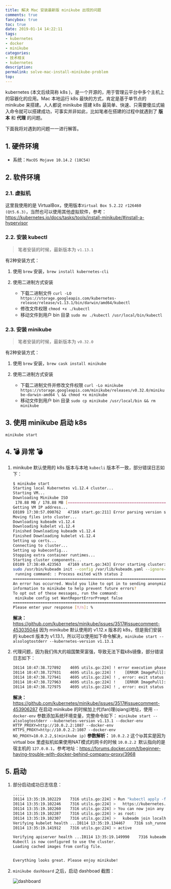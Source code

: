 ```yaml
---
title: 解决 Mac 安装最新版 minikube 出现的问题
comments: true
fancybox: true
toc: true
date: 2019-01-14 14:22:11
tags: 
- kubernetes
- docker
- minikube
categories:
- 技术相关
- kubernetes
description:
permalink: solve-mac-install-minikube-problem
top:
---
```

kubernetes (本文后续简称 k8s )，是一个开源的，用于管理云平台中多个主机上的容器化的应用。Mac 本地运行 k8s 最快的方式，肯定是基于单节点的 minikube 来搭建。人人都说 minikube 搭建 k8s 最简单、快速、只需要傻瓜式输入命令就可以搭建成功，可事实并非如此，比如笔者在搭建的过程中就遇到了 **版本** 和 **代理** 的问题。

下面我将对遇到的问题一一进行解答。

<!--more-->

## 1. 硬件环境

- 系统：`MacOS Mojave 10.14.2 (18C54)`

## 2. 软件环境

### 2.1. 虚拟机

这里我使用的是 VirtualBox，使用版本`Virtual Box 5.2.22 r126460 (Qt5.6.3)`，当然也可以使用其他虚拟软件，参考：https://kubernetes.io/docs/tasks/tools/install-minikube/#install-a-hypervisor

### 2.2. 安装 kubectl

> 笔者安装的时候，最新版本为 `v1.13.1` 

有2种安装方式：

1. 使用 `brew` 安装，`brew install kubernetes-cli`

2. 使用二进制方式安装

   - 下载二进制文件
     `curl -LO https://storage.googleapis.com/kubernetes-release/release/v1.13.1/bin/darwin/amd64/kubectl`
   - 修改文件权限
     `chmod +x ./kubectl`
   - 移动文件到用户 bin 目录
     `sudo mv ./kubectl /usr/local/bin/kubectl`

### 2.3. 安装 minikube

> 笔者安装的时候，最新版本为 `v0.32.0`

有2种安装方式：

1. 使用 `brew` 安装，`brew cask install minikube`

2. 使用二进制方式安装

   - 下载二进制文件并修改文件权限
      `curl -Lo minikube https://storage.googleapis.com/minikube/releases/v0.32.0/minikube-darwin-amd64 \ && chmod +x minikube` 
   - 移动文件到用户 bin 目录
      `sudo cp minikube /usr/local/bin && rm minikube`

## 3. 使用 minikube 启动 k8s

`minikube start`

## 4. 💣 异常 💣

1. minikube 默认使用的 k8s 版本与本地 `kubecli` 版本不一致，部分错误日志如下：

   ```bash
   $ minikube start
   Starting local Kubernetes v1.12.4 cluster...
   Starting VM...
   Downloading Minikube ISO
    178.88 MB / 178.88 MB [============================================] 100.00% 0s
   Getting VM IP address...
   E0109 17:30:57.090762   47169 start.go:211] Error parsing version semver:  Version string empty
   Moving files into cluster...
   Downloading kubeadm v1.12.4
   Downloading kubelet v1.12.4
   Finished Downloading kubeadm v1.12.4
   Finished Downloading kubelet v1.12.4
   Setting up certs...
   Connecting to cluster...
   Setting up kubeconfig...
   Stopping extra container runtimes...
   Starting cluster components...
   E0109 17:38:49.423563   47169 start.go:343] Error starting cluster:  kubeadm init error
   sudo /usr/bin/kubeadm init --config /var/lib/kubeadm.yaml --ignore-preflight-errors=DirAvailable--etc-kubernetes-manifests --ignore-preflight-errors=DirAvailable--data-minikube --ignore-preflight-errors=Port-10250 --ignore-preflight-errors=FileAvailable--etc-kubernetes-manifests-kube-scheduler.yaml --ignore-preflight-errors=FileAvailable--etc-kubernetes-manifests-kube-apiserver.yaml --ignore-preflight-errors=FileAvailable--etc-kubernetes-manifests-kube-controller-manager.yaml --ignore-preflight-errors=FileAvailable--etc-kubernetes-manifests-etcd.yaml --ignore-preflight-errors=Swap --ignore-preflight-errors=CRI
    running command: : Process exited with status 2
   ================================================================================
   An error has occurred. Would you like to opt in to sending anonymized crash
   information to minikube to help prevent future errors?
   To opt out of these messages, run the command:
   	minikube config set WantReportErrorPrompt false
   ================================================================================
   Please enter your response [Y/n]: %
   ```

   **解决：**
   https://github.com/kubernetes/minikube/issues/3517#issuecomment-453035044
   因为 minikube 默认使用的 v1.12.x 版本的 k8s，但是我们安装的 kubectl 版本为 v1.13.1，所以可以使用如下命令解决，`minikube start --alsologtostderr --kubernetes-version v1.13.1`

2. 代理问题，因为我们伟大的祖国繁荣富强，导致无法下载k8s镜像，部分错误日志如下：

   ```bash
   I0114 10:47:38.727892    4695 utils.go:224] ! error execution phase preflight: [preflight] Some fatal errors occurred:
   I0114 10:47:38.727931    4695 utils.go:224] ! 	[ERROR ImagePull]: failed to pull image k8s.gcr.io/kube-apiserver:v1.13.1: output: Error response from daemon: Get https://k8s.gcr.io/v2/: proxyconnect tcp: dial tcp :80: connect: connection refused
   I0114 10:47:38.727941    4695 utils.go:224] ! , error: exit status 1
   I0114 10:47:38.727963    4695 utils.go:224] ! 	[ERROR ImagePull]: failed to pull image k8s.gcr.io/kube-controller-manager:v1.13.1: output: Error response from daemon: Get https://k8s.gcr.io/v2/: proxyconnect tcp: dial tcp :80: connect: connection refused
   I0114 10:47:38.727975    4695 utils.go:224] ! , error: exit status 1
   ```

   **解决：**
   https://github.com/kubernetes/minikube/issues/3517#issuecomment-453906287
   在启动 minikube 的时候加上代(fan)理(qiang)地址，使用 `--docker-env` 参数添加系统环境变量，完整命令如下：
   `minikube start --alsologtostderr --kubernetes-version v1.13.1 --docker-env HTTP_PROXY=http://10.0.2.2:1087 --docker-env HTTPS_PROXY=http://10.0.2.2:1087 --docker-env NO_PROXY=10.0.2.2,$(minikube ip)`
   **参数解析：**
   `10.0.2.2` 这个ip其实是因为 virtual box 里虚拟机如果使用NAT模式的网卡的时候 `10.0.2.2 `默认指向的是宿主机的 `127.0.0.1`，参考地址：https://forums.docker.com/t/beginner-having-trouble-with-docker-behind-company-proxy/3968

## 5. 启动

1. 部分启动成功日志信息：

   ```bash
   .....
   I0114 13:35:19.102229    7316 utils.go:224] > Run "kubectl apply -f [podnetwork].yaml" with one of the options listed at:
   I0114 13:35:19.102246    7316 utils.go:224] >   https://kubernetes.io/docs/concepts/cluster-administration/addons/
   I0114 13:35:19.102260    7316 utils.go:224] > You can now join any number of machines by running the following on each node
   I0114 13:35:19.102287    7316 utils.go:224] > as root:
   I0114 13:35:19.102307    7316 utils.go:224] >   kubeadm join localhost:8443 --token agf5vb.45h4fw6jqy7o2yff --discovery-token-ca-cert-hash sha256:c60ce3456d2ac3225edc119d1792d1b6c20b40b03cf0812ddf8d2fc867f21bf3
   Verifying kubelet health ...I0114 13:35:19.134467    7316 ssh_runner.go:137] Run with output: sudo systemctl is-active kubelet
   I0114 13:35:19.141912    7316 utils.go:224] > active
   
   Verifying apiserver health ...I0114 13:35:19.149990    7316 kubeadm.go:99] https://192.168.99.101:8443/healthz response: <nil> &{Status:200 OK StatusCode:200 Proto:HTTP/1.1 ProtoMajor:1 ProtoMinor:1 Header:map[Date:[Mon, 14 Jan 2019 05:35:19 GMT] Content-Length:[2] Content-Type:[text/plain; charset=utf-8]] Body:0xc0004b9d00 ContentLength:2 TransferEncoding:[] Close:false Uncompressed:false Trailer:map[] Request:0xc0002da500 TLS:0xc000354000}
   Kubectl is now configured to use the cluster.
   Loading cached images from config file.
   
   
   Everything looks great. Please enjoy minikube!
   ```

2. `minikube dashboard` 之后，启动 dashboad 截图：

   ![dashboard](http://static.xkcoding.com/blog/solve-mac-install-minikube-problem/image-minikube-dashboard.png)